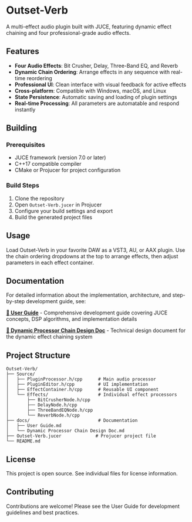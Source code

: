 # Outset-Verb

A multi-effect audio plugin built with JUCE, featuring dynamic effect chaining and four professional-grade audio effects.

## Features

- **Four Audio Effects**: Bit Crusher, Delay, Three-Band EQ, and Reverb
- **Dynamic Chain Ordering**: Arrange effects in any sequence with real-time reordering
- **Professional UI**: Clean interface with visual feedback for active effects
- **Cross-platform**: Compatible with Windows, macOS, and Linux
- **State Persistence**: Automatic saving and loading of plugin settings
- **Real-time Processing**: All parameters are automatable and respond instantly

## Building

### Prerequisites

- JUCE framework (version 7.0 or later)
- C++17 compatible compiler
- CMake or Projucer for project configuration

### Build Steps

1. Clone the repository
2. Open `Outset-Verb.jucer` in Projucer
3. Configure your build settings and export
4. Build the generated project files

## Usage

Load Outset-Verb in your favorite DAW as a VST3, AU, or AAX plugin. Use the chain ordering dropdowns at the top to arrange effects, then adjust parameters in each effect container.

## Documentation

For detailed information about the implementation, architecture, and step-by-step development guide, see:

**[📖 User Guide](docs/User%20Guide.md)** - Comprehensive development guide covering JUCE concepts, DSP algorithms, and implementation details

**[🔧 Dynamic Processor Chain Design Doc](docs/Dynamic%20Processor%20Chain%20Design%20Doc.md)** - Technical design document for the dynamic effect chaining system

## Project Structure

```
Outset-Verb/
├── Source/
│   ├── PluginProcessor.h/cpp      # Main audio processor
│   ├── PluginEditor.h/cpp         # UI implementation
│   ├── EffectContainer.h/cpp      # Reusable UI component
│   └── Effects/                   # Individual effect processors
│       ├── BitCrusherNode.h/cpp
│       ├── DelayNode.h/cpp
│       ├── ThreeBandEQNode.h/cpp
│       └── ReverbNode.h/cpp
├── docs/                          # Documentation
│   ├── User Guide.md
│   └── Dynamic Processor Chain Design Doc.md
├── Outset-Verb.jucer             # Projucer project file
└── README.md
```

## License

This project is open source. See individual files for license information.

## Contributing

Contributions are welcome! Please see the User Guide for development guidelines and best practices.
